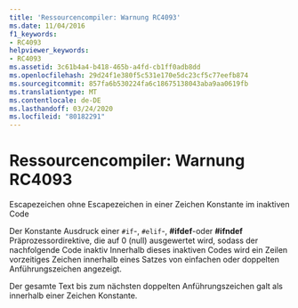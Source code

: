 ```yaml
---
title: 'Ressourcencompiler: Warnung RC4093'
ms.date: 11/04/2016
f1_keywords:
- RC4093
helpviewer_keywords:
- RC4093
ms.assetid: 3c61b4a4-b418-465b-a4fd-cb1ff0adb8dd
ms.openlocfilehash: 29d24f1e380f5c531e170e5dc23cf5c77eefb874
ms.sourcegitcommit: 857fa6b530224fa6c18675138043aba9aa0619fb
ms.translationtype: MT
ms.contentlocale: de-DE
ms.lasthandoff: 03/24/2020
ms.locfileid: "80182291"
---
```

# <a name="resource-compiler-warning-rc4093"></a>Ressourcencompiler: Warnung RC4093

Escapezeichen ohne Escapezeichen in einer Zeichen Konstante im inaktiven Code

Der Konstante Ausdruck einer `#if`-, `#elif`-, **#ifdef**-oder **#ifndef** Präprozessordirektive, die auf 0 (null) ausgewertet wird, sodass der nachfolgende Code inaktiv Innerhalb dieses inaktiven Codes wird ein Zeilen vorzeitiges Zeichen innerhalb eines Satzes von einfachen oder doppelten Anführungszeichen angezeigt.

Der gesamte Text bis zum nächsten doppelten Anführungszeichen galt als innerhalb einer Zeichen Konstante.
